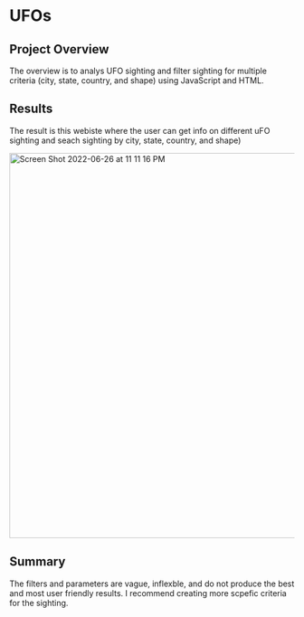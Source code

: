 # UFOs

Project Overview
-
The overview is to analys UFO sighting and filter sighting for multiple criteria (city, state, country, and shape) using JavaScript and HTML.

Results
-
The result is this webiste where the user can get info on different uFO sighting and seach sighting by city, state, country, and shape)

<img width="681" alt="Screen Shot 2022-06-26 at 11 11 16 PM" src="https://user-images.githubusercontent.com/96351971/175871314-39bc512f-7827-4713-bf32-b16e772b9714.png">


Summary
-
The filters and parameters are vague, inflexble, and do not produce the best and most user friendly results. I recommend creating more scpefic criteria for the sighting. 
